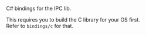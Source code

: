 C# bindings for the IPC lib.

This requires you to build the C library for your OS first.  
Refer to `bindings/c` for that.  
